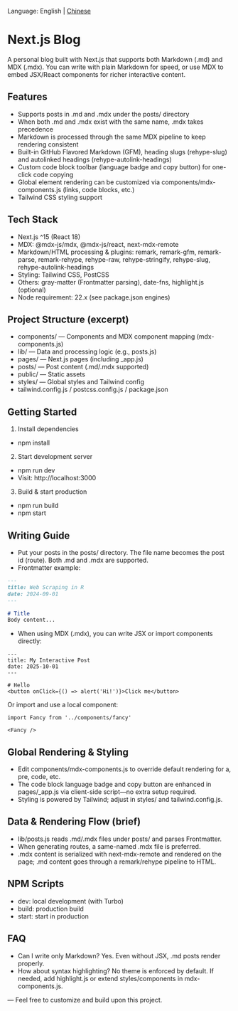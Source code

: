 Language: English | [Chinese](README_zh.md)

# Next.js Blog

A personal blog built with Next.js that supports both Markdown (.md) and MDX (.mdx). You can write with plain Markdown for speed, or use MDX to embed JSX/React components for richer interactive content.

## Features
- Supports posts in .md and .mdx under the posts/ directory
- When both .md and .mdx exist with the same name, .mdx takes precedence
- Markdown is processed through the same MDX pipeline to keep rendering consistent
- Built-in GitHub Flavored Markdown (GFM), heading slugs (rehype-slug) and autolinked headings (rehype-autolink-headings)
- Custom code block toolbar (language badge and copy button) for one-click code copying
- Global element rendering can be customized via components/mdx-components.js (links, code blocks, etc.)
- Tailwind CSS styling support

## Tech Stack
- Next.js ^15 (React 18)
- MDX: @mdx-js/mdx, @mdx-js/react, next-mdx-remote
- Markdown/HTML processing & plugins: remark, remark-gfm, remark-parse, remark-rehype, rehype-raw, rehype-stringify, rehype-slug, rehype-autolink-headings
- Styling: Tailwind CSS, PostCSS
- Others: gray-matter (Frontmatter parsing), date-fns, highlight.js (optional)
- Node requirement: 22.x (see package.json engines)

## Project Structure (excerpt)
- components/      — Components and MDX component mapping (mdx-components.js)
- lib/             — Data and processing logic (e.g., posts.js)
- pages/           — Next.js pages (including _app.js)
- posts/           — Post content (.md/.mdx supported)
- public/          — Static assets
- styles/          — Global styles and Tailwind config
- tailwind.config.js / postcss.config.js / package.json

## Getting Started
1) Install dependencies
- npm install

2) Start development server
- npm run dev
- Visit: http://localhost:3000

3) Build & start production
- npm run build
- npm start

## Writing Guide
- Put your posts in the posts/ directory. The file name becomes the post id (route). Both .md and .mdx are supported.
- Frontmatter example:

```md
---
title: Web Scraping in R
date: 2024-09-01
---

# Title
Body content...
```

- When using MDX (.mdx), you can write JSX or import components directly:

```mdx
---
title: My Interactive Post
date: 2025-10-01
---

# Hello
<button onClick={() => alert('Hi!')}>Click me</button>
```

Or import and use a local component:

```mdx
import Fancy from '../components/fancy'

<Fancy />
```

## Global Rendering & Styling
- Edit components/mdx-components.js to override default rendering for a, pre, code, etc.
- The code block language badge and copy button are enhanced in pages/_app.js via client-side script—no extra setup required.
- Styling is powered by Tailwind; adjust in styles/ and tailwind.config.js.

## Data & Rendering Flow (brief)
- lib/posts.js reads .md/.mdx files under posts/ and parses Frontmatter.
- When generating routes, a same-named .mdx file is preferred.
- .mdx content is serialized with next-mdx-remote and rendered on the page; .md content goes through a remark/rehype pipeline to HTML.

## NPM Scripts
- dev: local development (with Turbo)
- build: production build
- start: start in production

## FAQ
- Can I write only Markdown? Yes. Even without JSX, .md posts render properly.
- How about syntax highlighting? No theme is enforced by default. If needed, add highlight.js or extend styles/components in mdx-components.js.

— Feel free to customize and build upon this project.